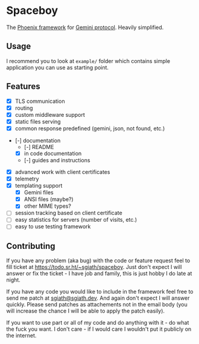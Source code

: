 # Spaceboy

The [Phoenix framework](https://www.phoenixframework.org/) for
[Gemini protocol](https://gemini.circumlunar.space/). Heavily simplified.

## Usage

I recommend you to look at `example/` folder which contains simple application
you can use as starting point.

## Features

- [x] TLS communication
- [x] routing
- [x] custom middleware support
- [x] static files serving
- [x] common response predefined (gemini, json, not found, etc.)
- [-] documentation
  - [-] README
  - [x] in code documentation
  - [-] guides and instructions
- [x] advanced work with client certificates
- [x] telemetry
- [x] templating support
  - [x] Gemini files
  - [x] ANSI files (maybe?)
  - [x] other MIME types?
- [ ] session tracking based on client certificate
- [ ] easy statistics for servers (number of visits, etc.)
- [ ] easy to use testing framework

## Contributing

If you have any problem (aka bug) with the code or feature request feel to fill
ticket at <https://todo.sr.ht/~sgiath/spaceboy>. Just don't expect I will
answer or fix the ticket - I have job and family, this is just hobby I do late
at night.

If you have any code you would like to include in the framework feel free to
send me patch at [sgiath@sgiath.dev](mailto:sgiath@sgiath.dev). And again don't
expect I will answer quickly. Please send patches as attachements not in
the email body (you will increase the chance I will be able to apply the patch
easily).

If you want to use part or all of my code and do anything with it - do what the
fuck you want. I don't care - if I would care I wouldn't put it publicly on the
internet.
